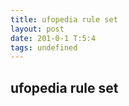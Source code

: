 ```yaml
---
title: ufopedia rule set
layout: post
date: 201-0-1 T:5:4
tags: undefined
---
```

## ufopedia rule set

